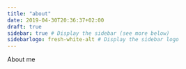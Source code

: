 ```yaml
---
title: "about"
date: 2019-04-30T20:36:37+02:00
draft: true
sidebar: true # Display the sidebar (see more below)
sidebarlogo: fresh-white-alt # Display the sidebar logo 
---
```


About me